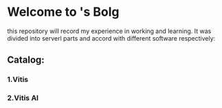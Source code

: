 # Welcome to <NaHS>'s Bolg
this repository will record my experience in working and learning. It was divided into serverl parts and accord with different software respectively:

## Catalog:
### 1.Vitis
### 2.Vitis AI
